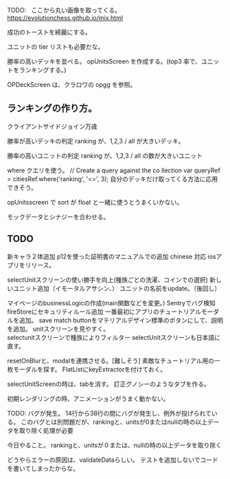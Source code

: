 TODO:  
ここから丸い画像を取ってくる。
https://evolutionchess.github.io/mix.html

成功のトーストを綺麗にする。

ユニットの tier リストも必要だな。

勝率の高いデッキを並べる。
opUnitsScreen を作成する。(top3 率で、ユニットをランキングする。)

OPDeckScreen は、クラロワの opgg を参照。

## ランキングの作り方。

クライアントサイドジョイン万歳

勝率が高いデッキの判定
ranking が、1,2,3 / all が大きいデッキ。

勝率の高いユニットの判定
ranking が、1,2,3 / all の数が大きいユニット

where クエリを使う。
// Create a query against the co llection
var queryRef = citiesRef.where('ranking', '<=', 3);
自分のデッキだけ取ってくる方法に応用できそう。

opUnitsscreen で sort が float と一緒に使うとうまくいかない。

モックデータとシナジーを合わせる。

## TODO
新キャラ２体追加
p12を使った証明書のマニュアルでの追加
chinese 対応
iosアプリをリリース。

selectUnitスクリーンの使い勝手を向上(種族ごとの洗濯、コインでの選択)
新しいユニット追加（イモータルアサシン、）
ユニットの名前をupdate。（後回し）

マイページのbusinessLogicの作成(main関数などを変更。)
Sentryでバグ検知
fireStoreにセキュリティルール追加
一番最初にアプリのチュートリアルモーダルを追加。
save match buttonをマテリアルデザイン標準のボタンにして、説明を追加。
unitスクリーンを見やすく。  
selectunitスクリーンで種族によりフィルター
selectUnitスクリーンも日本語に直す。

resetOnBlurと、modalを連携させる。[難しそう]
素敵なチュートリアル用の一枚モーダルを探す。
FlatListにkeyExtractorを付けておく。

selectUnitScreenの時は、tabを消す。
訂正グノシーのようなタブを作る。

初期レンダリングの時、アニメーションがうまく動かない。

TODO: バグが発生。
14行から38行の間にバグが発生し、例外が投げられている。
このバグとは別問題だが、rankingと、unitsが0またはnullの時の以上データを取り除く処理が必要

今日やること。
rankingと、unitsが０または、nullの時の以上データを取り除く

どうやらエラーの原因は、validateDataらしい。
テストを追加しないでコードを書いてしまったからな。